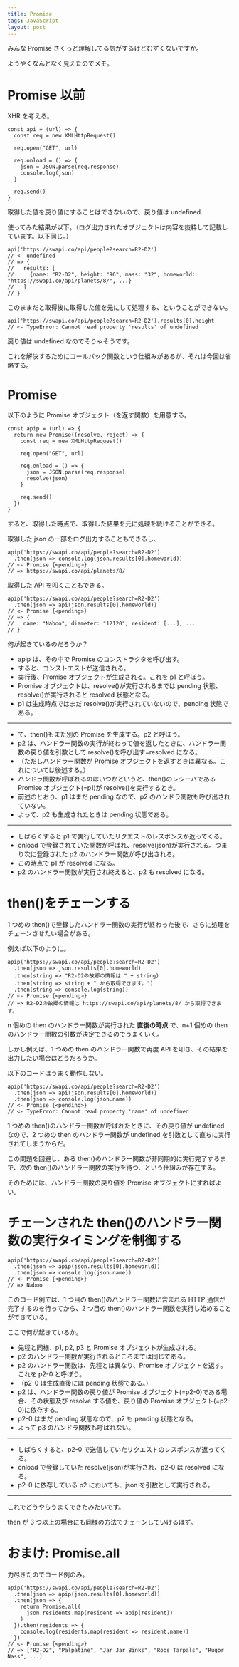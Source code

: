 ```yaml
---
title: Promise
tags: JavaScript
layout: post
---
```


みんな Promise さくっと理解してる気がするけどむずくないですか。

ようやくなんとなく見えたのでメモ。

# Promise 以前

XHR を考える。

    const api = (url) => {
      const req = new XMLHttpRequest()

      req.open("GET", url)

      req.onload = () => {
        json = JSON.parse(req.response)
        console.log(json)
      }

      req.send()
    }

取得した値を戻り値にすることはできないので、戻り値は undefined.

使ってみた結果が以下。（ログ出力されたオブジェクトは内容を抜粋して記載しています。以下同じ。）

    api('https://swapi.co/api/people?search=R2-D2')
    // <- undefined
    // => {
    //   results: [
    //     {name: "R2-D2", height: "96", mass: "32", homeworld: "https://swapi.co/api/planets/8/", ...}
    //   ]
    // }

このままだと取得後に取得した値を元にして処理する、ということができない。

    api('https://swapi.co/api/people?search=R2-D2').results[0].height
    // <- TypeError: Cannot read property 'results' of undefined

戻り値は undefined なのでそりゃそうです。

これを解決するためにコールバック関数という仕組みがあるが、それは今回は省略する。

# Promise

以下のように Promise オブジェクト（を返す関数）を用意する。

    const apip = (url) => {
      return new Promise((resolve, reject) => {
        const req = new XMLHttpRequest()

        req.open("GET", url)

        req.onload = () => {
          json = JSON.parse(req.response)
          resolve(json)
        }

        req.send()
      })
    }

すると、取得した時点で、取得した結果を元に処理を続けることができる。

取得した json の一部をログ出力することもできるし、

    apip('https://swapi.co/api/people?search=R2-D2')
      .then(json => console.log(json.results[0].homeworld))
    // <- Promise {<pending>}
    // => https://swapi.co/api/planets/8/

取得した API を叩くこともできる。

    apip('https://swapi.co/api/people?search=R2-D2')
      .then(json => api(json.results[0].homeworld))
    // <- Promise {<pending>}
    // => {
    //   name: "Naboo", diameter: "12120", resident: [...], ...
    // }

何が起きているのだろうか？

- apip は、その中で Promise のコンストラクタを呼び出す。
- すると、コンストエストが送信される。
- 実行後、Promise オブジェクトが生成される。これを p1 と呼ぼう。
- Promise オブジェクトは、resolve()が実行されるまでは pending 状態、resolve()が実行されると resolved 状態となる。
- p1 は生成時点ではまだ resolve()が実行されていないので、pending 状態である。

---

- で、then()もまた別の Promise を生成する。p2 と呼ぼう。
- p2 は、ハンドラー関数の実行が終わって値を返したときに、ハンドラー関数の戻り値を引数として resolve()を呼び出す=resolved になる。
- （ただしハンドラー関数が Promise オブジェクトを返すときは異なる。これについては後述する。）
- ハンドラ関数が呼ばれるのはいつかというと、then()のレシーバである Promise オブジェクト(=p1)が resolve()を実行するとき。
- 前述のとおり、p1 はまだ pending なので、p2 のハンドラ関数も呼び出されていない。
- よって、p2 も生成されたときは pending 状態である。

---

- しばらくすると p1 で実行していたリクエストのレスポンスが返ってくる。
- onload で登録されていた関数が呼ばれ、resolve(json)が実行される。つまり次に登録された p2 のハンドラー関数が呼び出される。
- この時点で p1 が resolved になる。
- p2 のハンドラー関数が実行され終えると、p2 も resolved になる。

# then()をチェーンする

1 つめの then()で登録したハンドラー関数の実行が終わった後で、さらに処理をチェーンさせたい場合がある。

例えば以下のように。

    apip('https://swapi.co/api/people?search=R2-D2')
      .then(json => json.results[0].homeworld)
      .then(string => "R2-D2の故郷の情報は " + string)
      .then(string => string + " から取得できます。")
      .then(string => console.log(string))
    // <- Promise {<pending>}
    // => R2-D2の故郷の情報は https://swapi.co/api/planets/8/ から取得できます。

n 個めの then のハンドラー関数が実行された **直後の時点** で、n+1 個めの then のハンドラー関数の引数が決定できるのでうまくいく。

しかし例えば、1 つめの then のハンドラー関数で再度 API を叩き、その結果を出力したい場合はどうだろうか。

以下のコードはうまく動作しない。

    apip('https://swapi.co/api/people?search=R2-D2')
      .then(json => api(json.results[0].homeworld))
      .then(json => console.log(json.name))
    // <- Promise {<pending>}
    // <- TypeError: Cannot read property 'name' of undefined

1 つめの then()のハンドラー関数が呼ばれたときに、その戻り値が undefined なので、2 つめの then のハンドラー関数が undefined を引数として直ちに実行されてしまうからだ。

この問題を回避し、ある then()のハンドラー関数が非同期的に実行完了するまで、次の then()のハンドラー関数の実行を待つ、という仕組みが存在する。

そのためには、ハンドラー関数の戻り値を Promise オブジェクトにすればよい。

# チェーンされた then()のハンドラー関数の実行タイミングを制御する

    apip('https://swapi.co/api/people?search=R2-D2')
      .then(json => apip(json.results[0].homeworld))
      .then(json => console.log(json.name))
    // <- Promise {<pending>}
    // => Naboo

このコード例では、1 つ目の then()のハンドラー関数に含まれる HTTP 通信が完了するのを待ってから、2 つ目の then()のハンドラー関数を実行し始めることができている。

ここで何が起きているか。

- 先程と同様、p1, p2, p3 と Promise オブジェクトが生成される。
- p2 のハンドラー関数が実行されるところまでは同じである。
- p2 のハンドラー関数は、先程とは異なり、Promise オブジェクトを返す。これを p2-0 と呼ぼう。
- （p2-0 は生成直後には pending 状態である。）
- p2 は、ハンドラー関数の戻り値が Promise オブジェクト(=p2-0)である場合、その状態及び resolve する値を、戻り値の Promise オブジェクト(=p2-0)に依存する。
- p2-0 はまだ pending 状態なので、p2 も pending 状態となる。
- よって p3 のハンドラ関数も呼ばれない。

---

- しばらくすると、p2-0 で送信していたリクエストのレスポンスが返ってくる。
- onload で登録していた resolve(json)が実行され、p2-0 は resolved になる。
- p2-0 に依存している p2 においても、json を引数として実行される。

---

これでどうやらうまくできたみたいです。

then が 3 つ以上の場合にも同様の方法でチェーンしていけるはず。

# おまけ: Promise.all

力尽きたのでコード例のみ。

    apip('https://swapi.co/api/people?search=R2-D2')
      .then(json => apip(json.results[0].homeworld))
      .then(json => {
        return Promise.all(
          json.residents.map(resident => apip(resident))
        )
      }).then(residents => {
        console.log(residents.map(resident => resident.name))
      })
    // <- Promise {<pending>}
    // => ["R2-D2", "Palpatine", "Jar Jar Binks", "Roos Tarpals", "Rugor Nass", ...]
